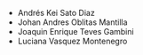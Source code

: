 - Andrés Kei Sato Diaz
- Johan Andres Oblitas Mantilla
- Joaquin Enrique Teves Gambini
- Luciana Vasquez Montenegro
